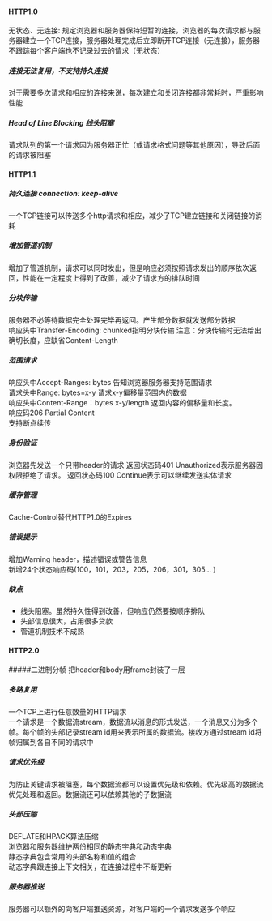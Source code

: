 #### HTTP1.0
无状态、无连接: 规定浏览器和服务器保持短暂的连接，浏览器的每次请求都与服务器建立一个TCP连接，服务器处理完成后立即断开TCP连接（无连接），服务器不跟踪每个客户端也不记录过去的请求（无状态）
##### 连接无法复用，不支持持久连接
对于需要多次请求和相应的连接来说，每次建立和关闭连接都非常耗时，严重影响性能

##### Head of Line Blocking 线头阻塞
请求队列的第一个请求因为服务器正忙（或请求格式问题等其他原因），导致后面的请求被阻塞

#### HTTP1.1
##### 持久连接 connection: keep-alive
一个TCP链接可以传送多个http请求和相应，减少了TCP建立链接和关闭链接的消耗    

##### 增加管道机制
增加了管道机制，请求可以同时发出，但是响应必须按照请求发出的顺序依次返回，性能在一定程度上得到了改善，减少了请求方的排队时间

##### 分块传输
服务器不必等待数据完全处理完毕再返回。产生部分数据就发送部分数据  
响应头中Transfer-Encoding: chunked指明分块传输
注意：分块传输时无法给出确切长度，应缺省Content-Length

##### 范围请求
响应头中Accept-Ranges: bytes 告知浏览器服务器支持范围请求        
请求头中Range: bytes=x-y 请求x-y偏移量范围内的数据     
响应头中Content-Range：bytes x-y/length 返回内容的偏移量和长度。   
响应码206 Partial Content   
支持断点续传  

##### 身份验证 
浏览器先发送一个只带header的请求
返回状态码401 Unauthorized表示服务器因权限拒绝了请求。
返回状态码100 Continue表示可以继续发送实体请求

##### 缓存管理
Cache-Control替代HTTP1.0的Expires

##### 错误提示
增加Warning header，描述错误或警告信息  
新增24个状态响应码(100，101，203，205，206，301，305… )

##### 缺点
- 线头阻塞。虽然持久性得到改善，但响应仍然要按顺序排队
- 头部信息很大，占用很多贷款
- 管道机制技术不成熟

#### HTTP2.0
#####二进制分帧
把header和body用frame封装了一层

##### 多路复用
一个TCP上进行任意数量的HTTP请求    
一个请求是一个数据流stream，数据流以消息的形式发送，一个消息又分为多个帧。每个帧的头部记录stream id用来表示所属的数据流。接收方通过stream id将帧归属到各自不同的请求中   

##### 请求优先级
为防止关键请求被阻塞，每个数据流都可以设置优先级和依赖。优先级高的数据流优先处理和返回。数据流还可以依赖其他的子数据流    

##### 头部压缩
DEFLATE和HPACK算法压缩   
浏览器和服务器维护两份相同的静态字典和动态字典     
静态字典包含常用的头部名称和值的组合   
动态字典跟连接上下文相关，在连接过程中不断更新    

##### 服务器推送
服务器可以额外的向客户端推送资源，对客户端的一个请求发送多个响应

